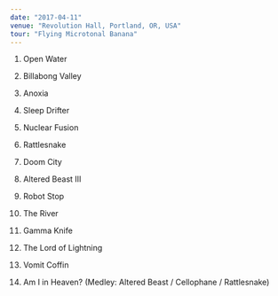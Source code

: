 ```yaml
---
date: "2017-04-11"
venue: "Revolution Hall, Portland, OR, USA"
tour: "Flying Microtonal Banana"
---
```



 1. Open Water

 2. Billabong Valley

 3. Anoxia

 4. Sleep Drifter

 5. Nuclear Fusion

 6. Rattlesnake

 7. Doom City

 8. Altered Beast III

 9. Robot Stop

10. The River

11. Gamma Knife

12. The Lord of Lightning

13. Vomit Coffin

14. Am I in Heaven?
    (Medley: Altered Beast / Cellophane / Rattlesnake)


